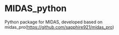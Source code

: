 # MIDAS_python
Python package for MIDAS, developed based on midas_pro(https://github.com/sapphire921/midas_pro)
